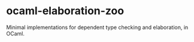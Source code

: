 # ocaml-elaboration-zoo
Minimal implementations for dependent type checking and elaboration, in OCaml.
